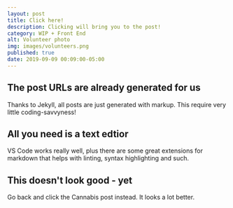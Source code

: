```yaml
---
layout: post
title: Click here!
description: Clicking will bring you to the post!
category: WIP + Front End
alt: Volunteer photo
img: images/volunteers.png
published: true
date: 2019-09-09 00:09:00-05:00
---
```


## The post URLs are already generated for us

Thanks to Jekyll, all posts are just generated with markup. This require very little coding-savvyness!

## All you need is a text edtior

VS Code works really well, plus there are some great extensions for markdown that helps with linting, syntax highlighting and such.

## This doesn't look good - yet

Go back and click the Cannabis post instead. It looks a lot better.
